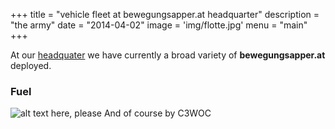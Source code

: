 +++
title = "vehicle fleet at bewegungsapper.at headquarter"
description = "the army"
date = "2014-04-02"
image = 'img/flotte.jpg'
menu = "main"
+++

At our [headquater](/img/hacknology.jpg) we have currently a broad variety of __bewegungsapper.at__ deployed.

### Fuel
![alt text here, please](/img/fuel.jpg "fuel to power the bewegungsapper.at fleet at the headquarter")
And of course by C3WOC